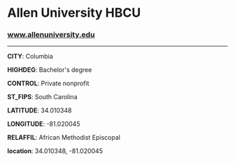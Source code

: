# Allen University HBCU
### www.allenuniversity.edu
---
**CITY**: Columbia

**HIGHDEG**: Bachelor's degree

**CONTROL**: Private nonprofit

**ST_FIPS**: South Carolina

**LATITUDE**: 34.010348

**LONGITUDE**: -81.020045

**RELAFFIL**: African Methodist Episcopal

**location**: 34.010348, -81.020045